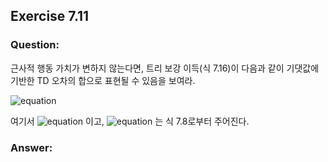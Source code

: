 ## Exercise 7.11

### Question:

근사적 행동 가치가 변하지 않는다면, 트리 보강 이득(식 7.16)이 다음과 같이 기댓값에 기반한 TD 오차의 합으로 표현될 수 있음을 보여라.

![equation](https://latex.codecogs.com/svg.latex?G_{t:t&plus;n}&space;=&space;Q(S_t,&space;A_t)&space;&plus;&space;\sum_{k=t}^{min(t&plus;n-1,&space;T-1)}&space;\delta_k&space;\prod_{i=t&plus;1}^k&space;\gamma&space;\pi(A_i&space;|&space;S_i))

여기서 ![equation](https://latex.codecogs.com/svg.latex?\delta_t&space;\doteq&space;R_{t&plus;1}&space;&plus;&space;\gamma&space;\bar{V}_t(S_{t&plus;1})&space;-&space;Q(S_t,&space;A_t)) 이고, ![equation](https://latex.codecogs.com/svg.latex?\bar{V}_t) 는 식 7.8로부터 주어진다.

### Answer:
